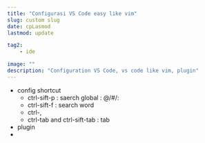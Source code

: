 ```yaml
---
title: "Configurasi VS Code easy like vim"
slug: custom slug
date: cpLasmod
lastmod: update

tag2:
    - ide

image: ""
description: "Configuration VS Code, vs code like vim, plugin"
---
```

- config shortcut
  - ctrl-sift-p : saerch global : @/#/:
  - ctrl-sift-f : search word
  - ctrl-,
  - ctrl-tab and ctrl-sift-tab : tab
- plugin
-
